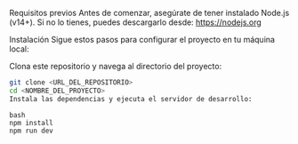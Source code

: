 Requisitos previos
Antes de comenzar, asegúrate de tener instalado Node.js (v14+). Si no lo tienes, puedes descargarlo desde:
https://nodejs.org

Instalación
Sigue estos pasos para configurar el proyecto en tu máquina local:

Clona este repositorio y navega al directorio del proyecto:

```bash
git clone <URL_DEL_REPOSITORIO>
cd <NOMBRE_DEL_PROYECTO>
Instala las dependencias y ejecuta el servidor de desarrollo:
```
```
bash
npm install
npm run dev
```
